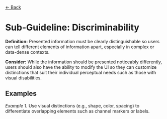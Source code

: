 [← Back](../perceivable.md)

# Sub-Guideline: Discriminability

**Definition:** Presented information must be clearly distinguishable so users can tell different elements of information apart, especially in complex or data-dense contexts.

**Consider:** While the information should be presented noticeably differently, users should also have the ability to modify the UI so they can customize distinctions that suit their individual perceptual needs such as those with visual disabilities.

## Examples
_Example 1._ Use visual distinctions (e.g., shape, color, spacing) to differentiate overlapping elements such as channel markers or labels.

